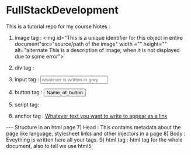 # FullStackDevelopment
This is a tutorial repo for my course
Notes : 
1) image tag :  <img id="This is a unique identifier for this object in entire document"src="source/path of the image" width ="" height="" alt="alternate This is a description of image, when it is not displayed due to some error">

2) div tag : <div id="unique id in the entire doc" style="usually CSS, quick styling of whatever inside"  desc="This tag is for grouping elements under one node">

3) input tag : <input type="what type of input : text, upload image, pass" placeholder="whatever is written in grey">

4) button tag : <button onClick="you can write javascript logic here also can call a method here">Name_of_button</button> 

5) script tag: <script src="path of the script"></script>

6) anchor tag : <a href="hyperreference, which is nothing but address of the main link or webadress " target="_blank --this means a new tab will open when you click on the link ">  Whatever text you want to write to appear as a link</a>

--- Structure in an html page
7) Head : <head></head> This contains metadata about the page like language, stylesheet links and other injectors in a page
8) Body : <body></body> Eveything is written here all your tags.
9) html tag : html tag for the whole document, also <!doctype html> to tell we use html5
